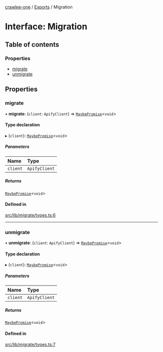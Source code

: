 [crawlee-one](../README.md) / [Exports](../modules.md) / Migration

# Interface: Migration

## Table of contents

### Properties

- [migrate](Migration.md#migrate)
- [unmigrate](Migration.md#unmigrate)

## Properties

### migrate

• **migrate**: (`client`: `ApifyClient`) => [`MaybePromise`](../modules.md#maybepromise)<`void`\>

#### Type declaration

▸ (`client`): [`MaybePromise`](../modules.md#maybepromise)<`void`\>

##### Parameters

| Name | Type |
| :------ | :------ |
| `client` | `ApifyClient` |

##### Returns

[`MaybePromise`](../modules.md#maybepromise)<`void`\>

#### Defined in

[src/lib/migrate/types.ts:6](https://github.com/JuroOravec/crawlee-one/blob/a1c29c5/src/lib/migrate/types.ts#L6)

___

### unmigrate

• **unmigrate**: (`client`: `ApifyClient`) => [`MaybePromise`](../modules.md#maybepromise)<`void`\>

#### Type declaration

▸ (`client`): [`MaybePromise`](../modules.md#maybepromise)<`void`\>

##### Parameters

| Name | Type |
| :------ | :------ |
| `client` | `ApifyClient` |

##### Returns

[`MaybePromise`](../modules.md#maybepromise)<`void`\>

#### Defined in

[src/lib/migrate/types.ts:7](https://github.com/JuroOravec/crawlee-one/blob/a1c29c5/src/lib/migrate/types.ts#L7)
